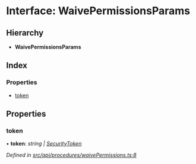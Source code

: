 # Interface: WaivePermissionsParams

## Hierarchy

* **WaivePermissionsParams**

## Index

### Properties

* [token](waivepermissionsparams.md#token)

## Properties

###  token

• **token**: *string | [SecurityToken](../classes/securitytoken.md)*

*Defined in [src/api/procedures/waivePermissions.ts:8](https://github.com/PolymathNetwork/polymesh-sdk/blob/56921667/src/api/procedures/waivePermissions.ts#L8)*
